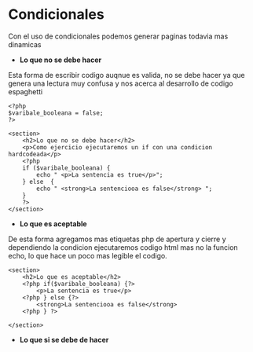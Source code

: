 # Condicionales

Con el uso de condicionales podemos generar paginas todavia mas dinamicas

- **Lo que no se debe hacer**

Esta forma de escribir codigo auqnue es valida, no se debe hacer ya que genera una lectura muy confusa y nos acerca al desarrollo de codigo espaghetti

```
<?php 
$varibale_booleana = false;
?>
```
```
<section>
    <h2>Lo que no se debe hacer</h2>
    <p>Como ejercicio ejecutaremos un if con una condicion hardcodeada</p>
    <?php   
    if ($varibale_booleana) {
        echo " <p>La sentencia es true</p>";
    } else  {
        echo " <strong>La sentenciooa es false</strong> ";
    }
    ?>
</section>
```

- **Lo que es aceptable**

De esta forma agregamos mas etiquetas php de apertura y cierre y dependiendo la condicion ejecutaremos codigo html mas no la funcion echo, lo que hace un poco mas legible el codigo.

```
<section>
    <h2>Lo que es aceptable</h2>
    <?php if($varibale_booleana) {?>
        <p>La sentencia es true</p>
    <?php } else {?>
        <strong>La sentenciooa es false</strong>
    <?php } ?>

</section>
```

- **Lo que si se debe de hacer**

```

```